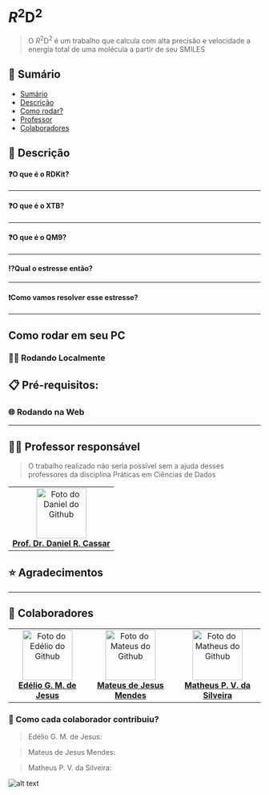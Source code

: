 # $R^2\text{D}^2$
> O $R^2\text{D}^2$ é um trabalho que calcula com alta precisão e velocidade a energia total de uma molécula a partir de seu SMILES

<!------------------------------------>

## 🔎 Sumário

- [Sumário](#🔎-sumário)
- [Descrição](#-descrição)
- [Como rodar?](#como-rodar-em-seu-pc)
- [Professor](#-professor-responsável)
- [Colaboradores](#-colaboradores)

<!------------------------------------>

## 📝 Descrição
#### ❓O que é o RDKit?
------
#### ❓O que é o XTB?
----
#### ❓O que é o QM9?
---------------------
#### ⁉️Qual o estresse então?

-------------

#### ❗Como vamos resolver esse estresse?

-----------------

## Como rodar em seu PC
### 👨‍💻 Rodando Localmente
📋 Pré-requisitos:
--------------------

### 🌐 Rodando na Web
------------

## 👨‍🏫 Professor responsável

> O trabalho realizado não seria possível sem a ajuda desses professores da disciplina Práticas em Ciências de Dados

<table>
  <tr>
    <td align="center">
      <a href="#" title="Prof. Daniel R. Cassar">
        <img src="https://avatars.githubusercontent.com/u/9871905?v=4" width="100px;" alt="Foto do Daniel do Github"/><br>
          <a href="https://github.com/drcassar"><b>Prof. Dr. Daniel R. Cassar<b></a>
      </a>
    </td>
  </tr>
</table>

## ⭐ Agradecimentos

--------------

## 🤝 Colaboradores

<table>
  <tr>
    <td align="center">
      <a href="#" title="Edélio G. M. de Jesus">
        <img src="https://avatars.githubusercontent.com/u/208799375?v=4" width="100px;" alt="Foto do Edélio do Github"/><br>
          <a href="https://github.com/EdelioGabriel"><b>Edélio G. M. de Jesus<b></a>
      </a>
    </td>
    <td align="center">
      <a href="#" title="Mateus de Jesus Mendes">
        <img src="https://avatars.githubusercontent.com/u/149116352?v=4" width="100px;" alt="Foto do Mateus do Github"/><br>
          <a href="[https://github.com/LucasCandinho](https://github.com/mateusjmd)"><b>Mateus de Jesus Mendes<b></a>
      </a>
    </td>
    <td align="center">
      <a href="#" title="Matheus P. V. da Silveira">
        <img src="https://avatars.githubusercontent.com/u/192454172?v=4" width="100px;" alt="Foto do Matheus do Github"/><br>
          <a href="https://github.com/Velky2"><b>Matheus P. V. da Silveira<b></a>
      </a>
    </td>
  </tr>
</table>

### 💪 Como cada colaborador contribuiu?

> Edélio G. M. de Jesus:

> Mateus de Jesus Mendes:

> Matheus P. V. da Silveira:





![alt text](https://ilum.cnpem.br/wp-content/uploads/2023/01/Ilum_800px-1536x287.png "Logo da Ilum completa")

<!------------------------------------>
